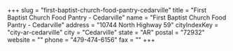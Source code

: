 +++
slug = "first-baptist-church-food-pantry-cedarville"
title = "First Baptist Church Food Pantry - Cedarville"
name = "First Baptist Church Food Pantry - Cedarville"
address = "10744 North Highway 59"
cityIndexKey = "city-ar-cedarville"
city = "Cedarville"
state = "AR"
postal = "72932"
website = ""
phone = "479-474-6156"
fax = ""
+++
